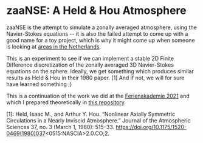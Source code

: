 # zaaNSE: A Held & Hou Atmosphere

zaaNSE is the attempt to simulate a zonally averaged atmosphere, using the Navier-Stokes equations -- it is also the failed attempt to come up with a good name for a toy project, which is why it might come up when someone is looking at [areas in the Netherlands](https://en.wikipedia.org/wiki/Zaanse_Schans).

This is an experiment to see if we can implement a stable 2D Finite Difference discretization of the zonally averaged 3D Navier-Stokes equations on the sphere.
Ideally, we get something which produces similar results as Held & Hou in their 1980 paper. \[1\]
And if not, we will for sure have learned something ;)

This is a continuation of the work we did at the [Ferienakademie 2021](http://www.ferienakademie.de/) and which I prepared theoretically in [this repository](https://github.com/valentinaschueller/ferienakademie-2021-presentation).

\[1\]: Held, Isaac M., and Arthur Y. Hou. “Nonlinear Axially Symmetric Circulations in a Nearly Inviscid Atmosphere.” Journal of the Atmospheric Sciences 37, no. 3 (March 1, 1980): 515–33. https://doi.org/10.1175/1520-0469(1980)037<0515:NASCIA>2.0.CO;2.
